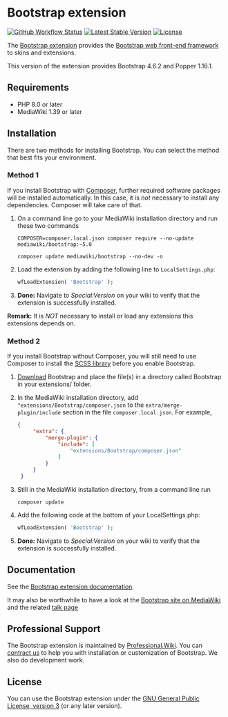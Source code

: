 # Bootstrap extension

[![GitHub Workflow Status](https://img.shields.io/github/actions/workflow/status/ProfessionalWiki/Bootstrap/ci.yml?branch=master)](https://github.com/ProfessionalWiki/Bootstrap/actions?query=workflow%3ACI)
[![Latest Stable Version](https://poser.pugx.org/mediawiki/bootstrap/v/stable)](https://packagist.org/packages/mediawiki/bootstrap)
[![License](https://poser.pugx.org/mediawiki/bootstrap/license)](https://packagist.org/packages/mediawiki/bootstrap)

The [Bootstrap extension][mw-bootstrap] provides the
[Bootstrap web front-end framework][bootstrap] to skins and extensions.

This version of the extension provides Bootstrap 4.6.2 and Popper 1.16.1.

## Requirements

- PHP 8.0 or later
- MediaWiki 1.39 or later

## Installation

There are two methods for installing Bootstrap. You can select the method that best fits your
environment.

### Method 1

If you install Bootstrap with [Composer](composer), further required software packages will be installed
automatically. In this case, it is *not* necessary to install any dependencies. Composer will
take care of that.

1. On a command line go to your MediaWiki installation directory and run these two commands
   ```
   COMPOSER=composer.local.json composer require --no-update mediawiki/bootstrap:~5.0
   ```
   ```
   composer update mediawiki/bootstrap --no-dev -o
   ```

2. Load the extension by adding the following line to `LocalSettings.php`:

   ```php
   wfLoadExtension( 'Bootstrap' );
   ```

3. __Done:__ Navigate to _Special:Version_ on your wiki to verify that the
   extension is successfully installed.

**Remark:** It is _NOT_ necessary to install or load any extensions this extensions
depends on.

### Method 2

If you install Bootstrap without Composer, you will still need to use Composer to install
the [SCSS library][scss] before you enable Bootstrap.

1. [Download][download] Bootstrap and place the file(s) in a directory called Bootstrap in your
    extensions/ folder.

2. In the MediaWiki installation directory, add `"extensions/Bootstrap/composer.json`
   to the `extra/merge-plugin/include` section in the file `composer.local.json`.
   For example,

   ```json
   {
		"extra": {
			"merge-plugin": {
				"include": [
					"extensions/Bootstrap/composer.json"
				]
			}
		}
	}
   ```

3. Still in the MediaWiki installation directory, from a command line run<br>

   ```
   composer update
   ```
4. Add the following code at the bottom of your LocalSettings.php:

   ```php
   wfLoadExtension( 'Bootstrap' );
   ```

5. __Done:__ Navigate to _Special:Version_ on your wiki to verify that the extension
   is successfully installed.

## Documentation

See the [Bootstrap extension documentation](docs).

It may also be worthwhile to have a look at the [Bootstrap site on
MediaWiki][mw-bootstrap] and the related [talk page][mw-bootstrap-talk]

## Professional Support

The Bootstrap extension is maintained by [Professional.Wiki](https://professional.wiki).
You can [contract us][contact-form] to help you with installation or customization of Bootstrap.
We also do development work.

## License

You can use the Bootstrap extension under the [GNU General Public License,
version 3][license] (or any later version).

[bootstrap]: https://getbootstrap.com
[mw-bootstrap]: https://www.mediawiki.org/wiki/Extension:Bootstrap
[mw-bootstrap-talk]: https://www.mediawiki.org/wiki/Extension_Talk:Bootstrap
[download]: https://github.com/ProfessionalWiki/Bootstrap/archive/master.zip
[scss]: https://github.com/professionalwiki/SCSS
[composer]: https://getcomposer.org/
[license]: https://www.gnu.org/copyleft/gpl.html
[contact-form]: https://professional.wiki/en/contact
